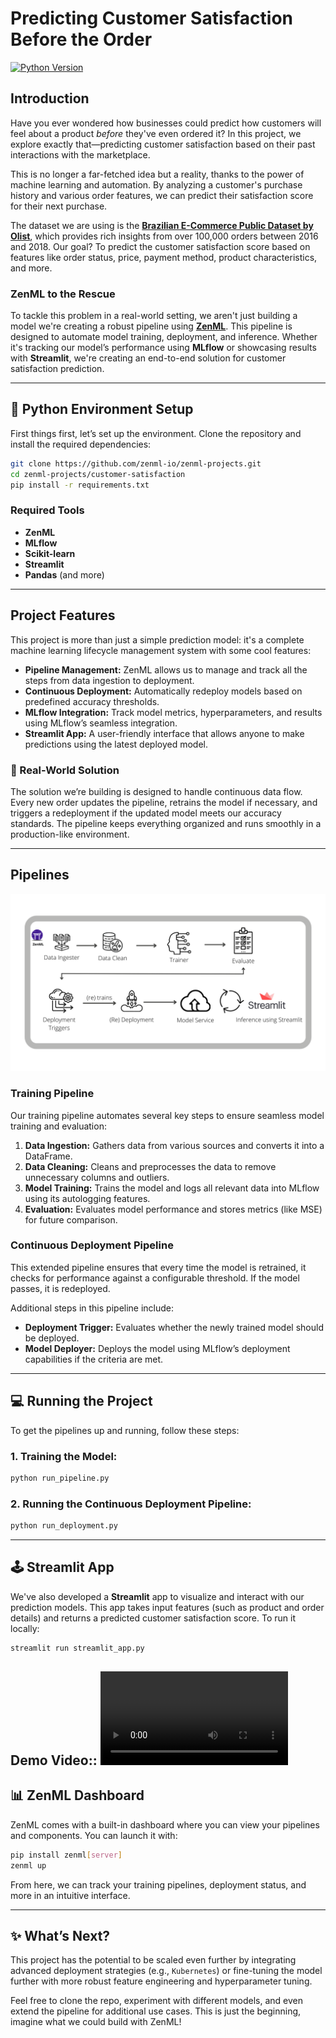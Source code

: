 
# Predicting Customer Satisfaction Before the Order

[![Python Version](https://img.shields.io/pypi/pyversions/zenml)](https://pypi.org/project/zenml/)

## Introduction

Have you ever wondered how businesses could predict how customers will feel about a product *before* they've even ordered it? In this project, we explore exactly that—predicting customer satisfaction based on their past interactions with the marketplace. 

This is no longer a far-fetched idea but a reality, thanks to the power of machine learning and automation. By analyzing a customer's purchase history and various order features, we can predict their satisfaction score for their next purchase.

The dataset we are using is the **[Brazilian E-Commerce Public Dataset by Olist](https://www.kaggle.com/datasets/olistbr/brazilian-ecommerce)**, which provides rich insights from over 100,000 orders between 2016 and 2018. Our goal? To predict the customer satisfaction score based on features like order status, price, payment method, product characteristics, and more.

### ZenML to the Rescue

To tackle this problem in a real-world setting, we aren't just building a model we're creating a robust pipeline using **[ZenML](https://zenml.io/)**. This pipeline is designed to automate model training, deployment, and inference. Whether it's tracking our model’s performance using **MLflow** or showcasing results with **Streamlit**, we're creating an end-to-end solution for customer satisfaction prediction.

---

## :snake: Python Environment Setup

First things first, let’s set up the environment. Clone the repository and install the required dependencies:

```bash
git clone https://github.com/zenml-io/zenml-projects.git
cd zenml-projects/customer-satisfaction
pip install -r requirements.txt
```

### Required Tools
- **ZenML**
- **MLflow**
- **Scikit-learn**
- **Streamlit**
- **Pandas** (and more)

---

## Project Features

This project is more than just a simple prediction model: it's a complete machine learning lifecycle management system with some cool features:

- **Pipeline Management:** ZenML allows us to manage and track all the steps from data ingestion to deployment.
- **Continuous Deployment:** Automatically redeploy models based on predefined accuracy thresholds.
- **MLflow Integration:** Track model metrics, hyperparameters, and results using MLflow’s seamless integration.
- **Streamlit App:** A user-friendly interface that allows anyone to make predictions using the latest deployed model.

### :rocket: Real-World Solution

The solution we’re building is designed to handle continuous data flow. Every new order updates the pipeline, retrains the model if necessary, and triggers a redeployment if the updated model meets our accuracy standards. The pipeline keeps everything organized and runs smoothly in a production-like environment.

---

## Pipelines

![training_and_deployment_pipeline](_assets/training_and_deployment_pipeline_updated.png)

### Training Pipeline

Our training pipeline automates several key steps to ensure seamless model training and evaluation:

1. **Data Ingestion:** Gathers data from various sources and converts it into a DataFrame.
2. **Data Cleaning:** Cleans and preprocesses the data to remove unnecessary columns and outliers.
3. **Model Training:** Trains the model and logs all relevant data into MLflow using its autologging features.
4. **Evaluation:** Evaluates model performance and stores metrics (like MSE) for future comparison.

### Continuous Deployment Pipeline

This extended pipeline ensures that every time the model is retrained, it checks for performance against a configurable threshold. If the model passes, it is redeployed.

Additional steps in this pipeline include:
- **Deployment Trigger:** Evaluates whether the newly trained model should be deployed.
- **Model Deployer:** Deploys the model using MLflow’s deployment capabilities if the criteria are met.

---

## :computer: Running the Project

To get the pipelines up and running, follow these steps:

### 1. Training the Model:
```bash
python run_pipeline.py
```

### 2. Running the Continuous Deployment Pipeline:
```bash
python run_deployment.py
```

---

## 🕹️ Streamlit App

We've also developed a **Streamlit** app to visualize and interact with our prediction models. This app takes input features (such as product and order details) and returns a predicted customer satisfaction score. To run it locally:

```bash
streamlit run streamlit_app.py
```

**Demo Video:**:
<video src='https://github.com/user-attachments/assets/fc533976-3986-48fb-ba25-8df34a7e5de5' ></video>
---

## :bar_chart: ZenML Dashboard

ZenML comes with a built-in dashboard where you can view your pipelines and components. You can launch it with:

```bash
pip install zenml[server]
zenml up
```

From here, we can track your training pipelines, deployment status, and more in an intuitive interface.

---

## :sparkles: What’s Next?

This project has the potential to be scaled even further by integrating advanced deployment strategies (e.g., `Kubernetes`) or fine-tuning the model further with more robust feature engineering and hyperparameter tuning.

Feel free to clone the repo, experiment with different models, and even extend the pipeline for additional use cases. This is just the beginning, imagine what we could build with ZenML!

